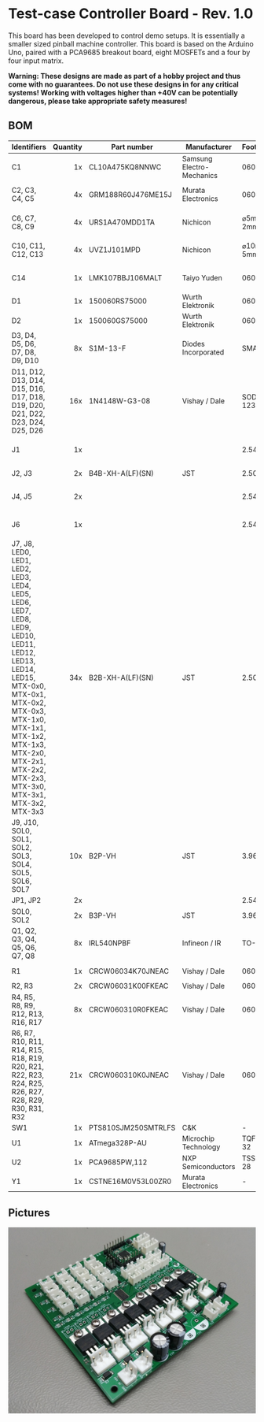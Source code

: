 # Test-case Controller Board - Rev. 1.0

This board has been developed to control demo setups. It is essentially a smaller sized pinball machine controller. This board is based on the Arduino Uno, paired with a PCA9685 breakout board, eight MOSFETs and a four by four input matrix.

**Warning: These designs are made as part of a hobby project and thus come with no guarantees. Do not use these designs in for any critical systems! Working with voltages higher than +40V can be potentially dangerous, please take appropriate safety measures!**

## BOM

| Identifiers                        | Quantity | Part number         | Manufacturer              | Footprint   | Description |
| ---------------------------------- | -------: | ------------------- | ------------------------- | ----------- | ----------- |
| C1                                 |       1x | CL10A475KQ8NNWC     | Samsung Electro-Mechanics | 0603        | Capacitor, MLCC, 4.7μF, 10V |
| C2, C3, C4, C5                     |       4x | GRM188R60J476ME15J  | Murata Electronics        | 0603        | Capacitor, MLCC, 47μF, 6.3V |
| C6, C7, C8, C9                     |       4x | URS1A470MDD1TA      | Nichicon                  | ⌀5mm / 2mm  | Capacitor, Electrolytic, 47μ, 10V |
| C10, C11, C12, C13                 |       4x | UVZ1J101MPD         | Nichicon                  | ⌀10mm / 5mm | Capacitor, Electrolytic, 100μF, 63V |
| C14                                |       1x | LMK107BBJ106MALT    | Taiyo Yuden               | 0603        | Capacitor, MLCC, 10μF, 10V |
| D1                                 |       1x | 150060RS75000       | Wurth Elektronik          | 0603        | LED, Red |
| D2                                 |       1x | 150060GS75000       | Wurth Elektronik          | 0603        | LED, Green |
| D3, D4, D5, D6, D7, D8, D9, D10    |       8x | S1M-13-F            | Diodes Incorporated       | SMA         | Diode, rectifier, 1A, 1000V |
| D11, D12, D13, D14, D15, D16, D17, D18, D19, D20, D21, D22, D23, D24, D25, D26 |      16x | 1N4148W-G3-08       | Vishay / Dale             | SOD-123     | Diode, general purpose, 150mA, 100V |
| J1                                 |       1x |                     |                           | 2.54mm      | Connector, 2x3, Pin header |
| J2, J3                             |       2x | B4B-XH-A(LF)(SN)    | JST                       | 2.50mm      | Connector, 1x4 |
| J4, J5                             |       2x |                     |                           | 2.54mm      | Connector, 1x8, pin header |
| J6                                 |       1x |                     |                           | 2.54mm      | Connector, 1x6, pin header |
| J7, J8, LED0, LED1, LED2, LED3, LED4, LED5, LED6, LED7, LED8, LED9, LED10, LED11, LED12, LED13, LED14, LED15, MTX-0x0, MTX-0x1, MTX-0x2, MTX-0x3, MTX-1x0, MTX-1x1, MTX-1x2, MTX-1x3, MTX-2x0, MTX-2x1, MTX-2x2, MTX-2x3, MTX-3x0, MTX-3x1, MTX-3x2, MTX-3x3 |      34x | B2B-XH-A(LF)(SN)    | JST                       | 2.50mm      | Connector, 1x2 |
| J9, J10, SOL0, SOL1, SOL2, SOL3, SOL4, SOL5, SOL6, SOL7 |      10x | B2P-VH              | JST                       | 3.96mm      | Connector, 1x2 |
| JP1, JP2                           |       2x |                     |                           | 2.54mm      | Jumper wire |
| SOL0, SOL2                         |       2x | B3P-VH              | JST                       | 3.96mm      | Connector, 1x3 |
| Q1, Q2, Q3, Q4, Q5, Q6, Q7, Q8     |       8x | IRL540NPBF          | Infineon / IR             | TO-220      | MOSFET, 100V, 36A |
| R1                                 |       1x | CRCW06034K70JNEAC   | Vishay / Dale             | 0603        | Resistor, 4.7kΩ |
| R2, R3                             |       2x | CRCW06031K00FKEAC   | Vishay / Dale             | 0603        | Resistor, 1kΩ |
| R4, R5, R8, R9, R12, R13, R16, R17 |       8x | CRCW060310R0FKEAC   | Vishay / Dale             | 0603        | Resistor, 10Ω |
| R6, R7, R10, R11, R14, R15, R18, R19, R20, R21, R22, R23, R24, R25, R26, R27, R28, R29, R30, R31, R32 |      21x | CRCW060310K0JNEAC   | Vishay / Dale             | 0603        | Resistor, 10kΩ |
| SW1                                |       1x | PTS810SJM250SMTRLFS | C&K                       | -           | Switch |
| U1                                 |       1x | ATmega328P-AU       | Microchip Technology      | TQFP-32     | Microcontroller |
| U2                                 |       1x | PCA9685PW,112       | NXP Semiconductors        | TSSOP-28    | PWM driver |
| Y1                                 |       1x | CSTNE16M0V53L00ZR0  | Murata Electronics        | -           | Resonator, 16MHz, 15pF |

## Pictures

![Test-Case Controller Board](assets/test-case-controller-board.jpg)
